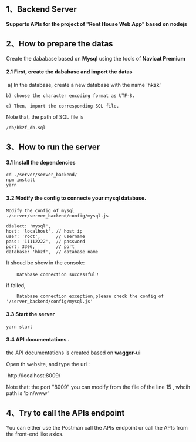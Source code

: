 ## 1、Backend Server

**Supports APIs for the project of "Rent House Web App" based on nodejs**

## 2、How to prepare the datas

 Create the dababase based on **Mysql** using the tools of **Navicat Premium**

#### 2.1 First, create the dababase and import the datas

​	 a) In the database, create a new database with the name 'hkzk'

 	b) choose the character encoding format as UTF-8.
 	
 	c) Then, import the corresponding SQL file.

 Note that, the path of SQL file is

```shell
/db/hkzf_db.sql
```

## 3、How to run the server

#### 3.1 Install the dependencies

```shell
cd ./server/server_backend/
npm install
yarn
```



#### 3.2 Modify the config to connecte your mysql database.

```shell
Modify the config of mysql
./server/server_backend/config/mysql.js

dialect: 'mysql',
host: 'localhost', // host ip
user: 'root',      // username
pass: '11112222',  // password
port: 3306,        // port
database: 'hkzf',  // database name
```

It shoud be show in the console:

 		Database connection successful！

if failed,

 		Database connection exception,please check the config of '/server_backend/config/mysql.js'

#### 3.3 Start the server

```shell
yarn start
```

#### 3.4 API documentations .

the API documentations is created based on **wagger-ui**

Open th website, and type the url :

​		 http://localhost:8009/

Note that: the port "8009" you can modify from the file of the line 15 , whcih path is 'bin/www'

## 4、Try to call the APIs endpoint

 You can either use the Postman call the APIs endpoint or call the APIs from the front-end like axios.

